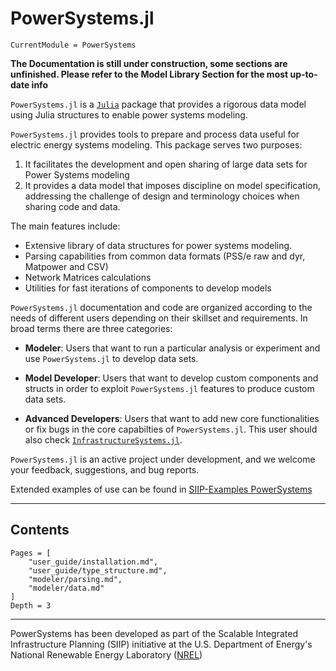 # PowerSystems.jl

```@meta
CurrentModule = PowerSystems
```

**The Documentation is still under construction, some sections are unfinished. Please refer to the Model Library Section for the most up-to-date info**

`PowerSystems.jl` is a [`Julia`](http://www.julialang.org) package that provides a rigorous data model using Julia structures to enable power systems modeling.

`PowerSystems.jl` provides tools to prepare and process data useful for electric energy systems modeling. This package serves two purposes:

1. It facilitates the development and open sharing of large data sets for Power Systems modeling
2. It provides a data model that imposes discipline on model specification, addressing the challenge of design and terminology choices when sharing code and data.

The main features include:

- Extensive library of data structures for power systems modeling.
- Parsing capabilities from common data formats (PSS/e raw and dyr, Matpower and CSV)
- Network Matrices calculations
- Utilities for fast iterations of components to develop models

`PowerSystems.jl` documentation and code are organized according to the needs of different users depending on their skillset and requirements. In broad terms there are three categories:

- **Modeler**: Users that want to run a particular analysis or experiment and use `PowerSystems.jl` to develop data sets.

- **Model Developer**: Users that want to develop custom components and structs in order to exploit `PowerSystems.jl` features to produce custom data sets.

- **Advanced Developers**: Users that want to add new core functionalities or fix bugs in the core capabilties of `PowerSystems.jl`. This user should also check [`InfrastructureSystems.jl`](https://github.com/NREL-SIIP/InfrastructureSystems.jl).

`PowerSystems.jl` is an active project under development, and we welcome your feedback, suggestions, and bug reports.

Extended examples of use can be found in [SIIP-Examples PowerSystems](https://github.com/NREL-SIIP/SIIPExamples.jl/tree/master/notebook/PowerSystems_examples)

------------

## Contents

```@contents
Pages = [
    "user_guide/installation.md",
    "user_guide/type_structure.md",
    "modeler/parsing.md",
    "modeler/data.md"
]
Depth = 3
```

------------
PowerSystems has been developed as part of the Scalable Integrated Infrastructure Planning (SIIP) initiative at the U.S. Department of Energy's National Renewable Energy Laboratory ([NREL](https://www.nrel.gov/))
